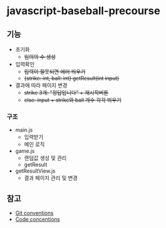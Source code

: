 # javascript-baseball-precourse

## 기능

- 초기화
  - ~~임의의 수 생성~~
- 입력확인
  - ~~입력이 잘못되면 에러 띄우기~~
  - ~~{strike: int, ball: int} getResult(int input)~~
- 결과에 따라 페이지 변경
  - ~~strike 3개: "정답입니다" + 재시작버튼~~
  - ~~else: input + strike와 ball 개수 각각 띄우기~~

### 구조

- main.js
  - 입력받기
  - 메인 로직
- game.js
  - 랜덤값 생성 및 관리
  - getResult
- getResultView.js
  - 결과 페이지 관리 및 변경

## 참고

- [Git conventions](https://gist.github.com/stephenparish/9941e89d80e2bc58a153)
- [Code concentions](https://github.com/airbnb/javascript)
